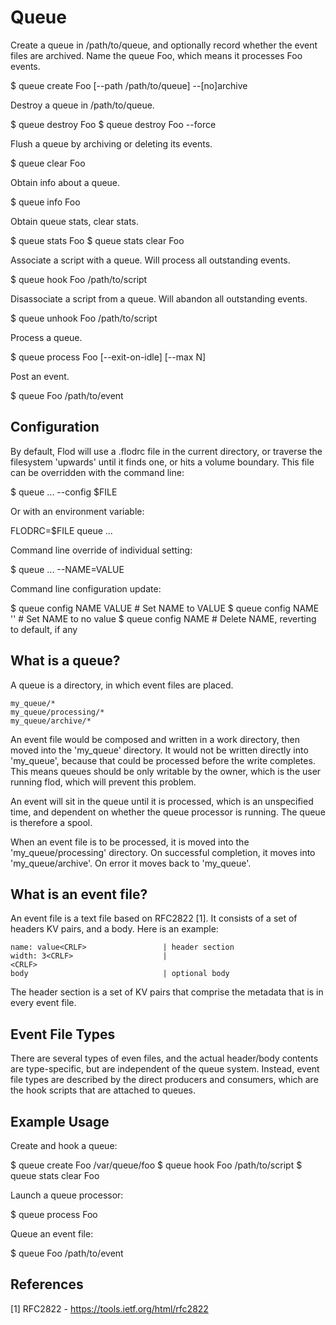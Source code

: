 # Queue

Create a queue in /path/to/queue, and optionally record whether the event
files are archived. Name the queue Foo, which means it processes Foo events.

  $ queue create Foo [--path /path/to/queue] --[no]archive

Destroy a queue in /path/to/queue.

  $ queue destroy Foo
  $ queue destroy Foo --force

Flush a queue by archiving or deleting its events.

  $ queue clear Foo

Obtain info about a queue.

  $ queue info Foo

Obtain queue stats, clear stats.

  $ queue stats Foo
  $ queue stats clear Foo

Associate a script with a queue. Will process all outstanding events.

  $ queue hook Foo /path/to/script

Disassociate a script from a queue. Will abandon all outstanding events.

  $ queue unhook Foo /path/to/script

Process a queue.

  $ queue process Foo [--exit-on-idle] [--max N]

Post an event.

  $ queue Foo /path/to/event


## Configuration

By default, Flod will use a .flodrc file in the current directory, or traverse
the filesystem 'upwards' until it finds one, or hits a volume boundary. This
file can be overridden with the command line:

  $ queue ... --config $FILE

Or with an environment variable:

  FLODRC=$FILE queue ...

Command line override of individual setting:

  $ queue ... --NAME=VALUE

Command line configuration update:

  $ queue config NAME VALUE       # Set NAME to VALUE
  $ queue config NAME ''          # Set NAME to no value
  $ queue config NAME             # Delete NAME, reverting to default, if any


## What is a queue?

A queue is a directory, in which event files are placed.

    my_queue/*
    my_queue/processing/*
    my_queue/archive/*

An event file would be composed and written in a work directory, then moved into
the 'my_queue' directory. It would not be written directly into 'my_queue',
because that could be processed before the write completes. This means queues
should be only writable by the owner, which is the user running flod, which will
prevent this problem.

An event will sit in the queue until it is processed, which is an unspecified
time, and dependent on whether the queue processor is running. The queue is
therefore a spool.

When an event file is to be processed, it is moved into the 'my_queue/processing'
directory. On successful completion, it moves into 'my_queue/archive'. On error
it moves back to 'my_queue'.


## What is an event file?

An event file is a text file based on RFC2822 [1]. It consists of a set of
headers KV pairs, and a body. Here is an example:

    name: value<CRLF>                 | header section
    width: 3<CRLF>                    |
    <CRLF>
    body                              | optional body

The header section is a set of KV pairs that comprise the metadata that is in
every event file.


## Event File Types

There are several types of even files, and the actual header/body contents are
type-specific, but are independent of the queue system. Instead, event file
types are described by the direct producers and consumers, which are the hook
scripts that are attached to queues.


## Example Usage

Create and hook a queue:

  $ queue create Foo /var/queue/foo
  $ queue hook Foo /path/to/script
  $ queue stats clear Foo

Launch a queue processor:

  $ queue process Foo

Queue an event file:

  $ queue Foo /path/to/event


## References

[1] RFC2822 - https://tools.ietf.org/html/rfc2822

